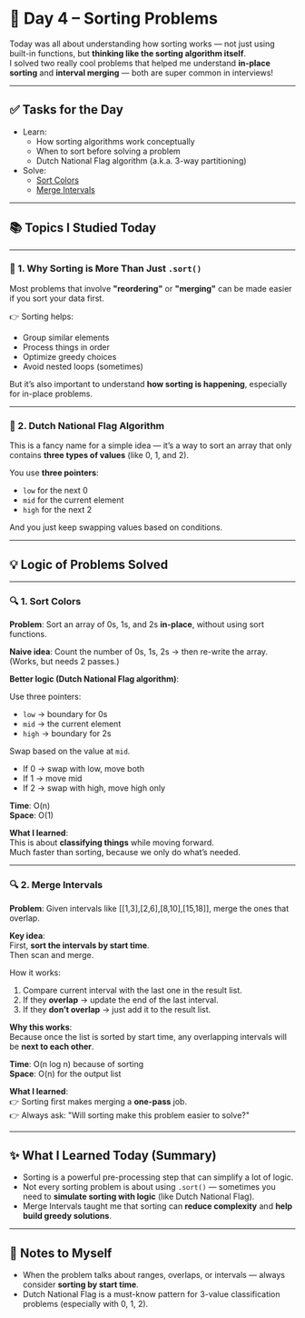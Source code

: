 # 📅 Day 4 – Sorting Problems

Today was all about understanding how sorting works — not just using built-in functions, but **thinking like the sorting algorithm itself**.  
I solved two really cool problems that helped me understand **in-place sorting** and **interval merging** — both are super common in interviews!

---

## ✅ **Tasks for the Day**

- Learn:
  - How sorting algorithms work conceptually
  - When to sort before solving a problem
  - Dutch National Flag algorithm (a.k.a. 3-way partitioning)
- Solve:
  - [Sort Colors](https://leetcode.com/problems/sort-colors/)
  - [Merge Intervals](https://leetcode.com/problems/merge-intervals/)

---

## 📚 Topics I Studied Today

---

### 🧠 1. Why Sorting is More Than Just `.sort()`

Most problems that involve **"reordering"** or **"merging"** can be made easier if you sort your data first.

👉 Sorting helps:
- Group similar elements
- Process things in order
- Optimize greedy choices
- Avoid nested loops (sometimes)

But it’s also important to understand **how sorting is happening**, especially for in-place problems.

---

### 🧠 2. Dutch National Flag Algorithm

This is a fancy name for a simple idea — it’s a way to sort an array that only contains **three types of values** (like 0, 1, and 2).

You use **three pointers**:
- `low` for the next 0
- `mid` for the current element
- `high` for the next 2

And you just keep swapping values based on conditions.

---

## 💡 Logic of Problems Solved

---

### 🔍 **1. Sort Colors**

**Problem**: Sort an array of 0s, 1s, and 2s **in-place**, without using sort functions.

**Naive idea**: Count the number of 0s, 1s, 2s → then re-write the array.  
(Works, but needs 2 passes.)

**Better logic (Dutch National Flag algorithm)**:

Use three pointers:
- `low` → boundary for 0s  
- `mid` → the current element  
- `high` → boundary for 2s

Swap based on the value at `mid`.

- If 0 → swap with low, move both
- If 1 → move mid
- If 2 → swap with high, move high only

**Time**: O(n)  
**Space**: O(1)

**What I learned**:  
This is about **classifying things** while moving forward.  
Much faster than sorting, because we only do what’s needed.

---

### 🔍 **2. Merge Intervals**

**Problem**: Given intervals like [[1,3],[2,6],[8,10],[15,18]], merge the ones that overlap.

**Key idea**:  
First, **sort the intervals by start time**.  
Then scan and merge.

How it works:
1. Compare current interval with the last one in the result list.
2. If they **overlap** → update the end of the last interval.
3. If they **don’t overlap** → just add it to the result list.

**Why this works**:  
Because once the list is sorted by start time, any overlapping intervals will be **next to each other**.

**Time**: O(n log n) because of sorting  
**Space**: O(n) for the output list

**What I learned**:  
👉 Sorting first makes merging a **one-pass** job.  
👉 Always ask: "Will sorting make this problem easier to solve?"

---

## ✨ What I Learned Today (Summary)

- Sorting is a powerful pre-processing step that can simplify a lot of logic.
- Not every sorting problem is about using `.sort()` — sometimes you need to **simulate sorting with logic** (like Dutch National Flag).
- Merge Intervals taught me that sorting can **reduce complexity** and **help build greedy solutions**.

---

## 📝 Notes to Myself

- When the problem talks about ranges, overlaps, or intervals — always consider **sorting by start time**.
- Dutch National Flag is a must-know pattern for 3-value classification problems (especially with 0, 1, 2).